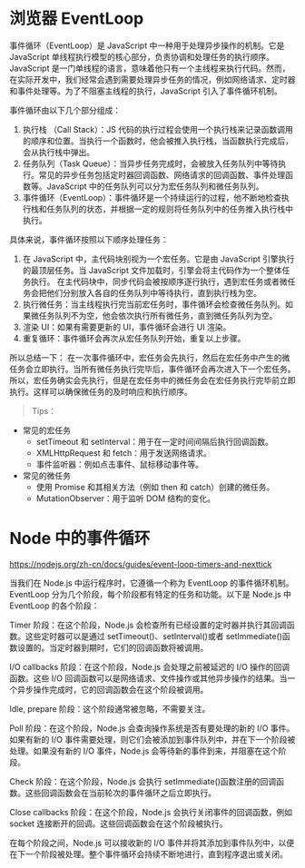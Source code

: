 # 浏览器 EventLoop

事件循环（EventLoop）是 JavaScript 中一种用于处理异步操作的机制。它是 JavaScript 单线程执行模型的核心部分，负责协调和处理任务的执行顺序。
JavaScript 是一门单线程的语言，意味着他只有一个主线程来执行代码。然而，在实际开发中，我们经常会遇到需要处理异步任务的情况，例如网络请求、定时器和事件处理等。为了不阻塞主线程的执行，JavaScript 引入了事件循环机制。

事件循环由以下几个部分组成：

1. 执行栈 （Call Stack）：JS 代码的执行过程会使用一个执行栈来记录函数调用的顺序和位置。当执行一个函数时，他会被推入执行栈，当函数执行完成后，会从执行栈中弹出。
2. 任务队列（Task Queue）：当异步任务完成时，会被放入任务队列中等待执行。常见的异步任务包括定时器回调函数、网络请求的回调函数、事件处理函数等。JavaScript 中的任务队列可以分为宏任务队列和微任务队列。
3. 事件循环（EventLoop）：事件循环是一个持续运行的过程，他不断地检查执行栈和任务队列的状态，并根据一定的规则将任务队列中的任务推入执行栈中执行。

具体来说，事件循环按照以下顺序处理任务：

1. 在 JavaScript 中，主代码块别视为一个宏任务。它是由 JavaScript 引擎执行的最顶层任务。当 JavaScript 文件加载时，引擎会将主代码作为一个整体任务执行。
   在主代码块中，同步代码会被按顺序逐行执行，遇到宏任务或者微任务会把他们分别放入各自的任务队列中等待执行，直到执行栈为空。
2. 执行微任务：当主线程执行完当前宏任务时，事件循环会检查微任务队列。如果微任务队列不为空，他会依次执行所有微任务，直到微任务队列为空。
3. 渲染 UI：如果有需要更新的 UI，事件循环会进行 UI 渲染。
4. 重复循环：事件循环会再次从宏任务队列开始，重复以上步骤。

所以总结一下：
在一次事件循环中，宏任务会先执行，然后在宏任务中产生的微任务会立即执行。当所有微任务执行完毕后，事件循环会再次进入下一个宏任务。
所以，宏任务确实会先执行，但是在宏任务中的微任务会在宏任务执行完毕前立即执行。这样可以确保微任务的及时响应和执行顺序。

> Tips：

- 常见的宏任务
  - setTimeout 和 setInterval：用于在一定时间间隔后执行回调函数。
  - XMLHttpRequest 和 fetch：用于发送网络请求。
  - 事件监听器：例如点击事件、鼠标移动事件等。
- 常见的微任务
  - 使用 Promise 和其相关方法（例如 then 和 catch）创建的微任务。
  - MutationObserver：用于监听 DOM 结构的变化。

# Node 中的事件循环

https://nodejs.org/zh-cn/docs/guides/event-loop-timers-and-nexttick

当我们在 Node.js 中运行程序时，它遵循一个称为 EventLoop 的事件循环机制。EventLoop 分为几个阶段，每个阶段都有特定的任务和功能。以下是 Node.js 中 EventLoop 的各个阶段：

Timer 阶段：在这个阶段，Node.js 会检查所有已经设置的定时器并执行其回调函数。这些定时器可以是通过 setTimeout()、setInterval()或者 setImmediate()函数设置的。当定时器到期时，它们的回调函数将被调用。

I/O callbacks 阶段：在这个阶段，Node.js 会处理之前被延迟的 I/O 操作的回调函数。这些 I/O 回调函数可以是网络请求、文件操作或其他异步操作的结果。当一个异步操作完成时，它的回调函数会在这个阶段被调用。

Idle, prepare 阶段：这个阶段通常被忽略，不需要关注。

Poll 阶段：在这个阶段，Node.js 会查询操作系统是否有要处理的新的 I/O 事件。如果有新的 I/O 事件需要处理，则它们会被添加到事件队列中，并在下一个阶段被处理。如果没有新的 I/O 事件，Node.js 会等待新的事件到来，并阻塞在这个阶段。

Check 阶段：在这个阶段，Node.js 会执行 setImmediate()函数注册的回调函数。这些回调函数会在当前轮次的事件循环之后立即执行。

Close callbacks 阶段：在这个阶段，Node.js 会执行关闭事件的回调函数，例如 socket 连接断开的回调。这些回调函数会在这个阶段被执行。

在每个阶段之间，Node.js 可以接收新的 I/O 事件并将其添加到事件队列中，以便在下一个阶段被处理。整个事件循环会持续不断地进行，直到程序退出或关闭。
